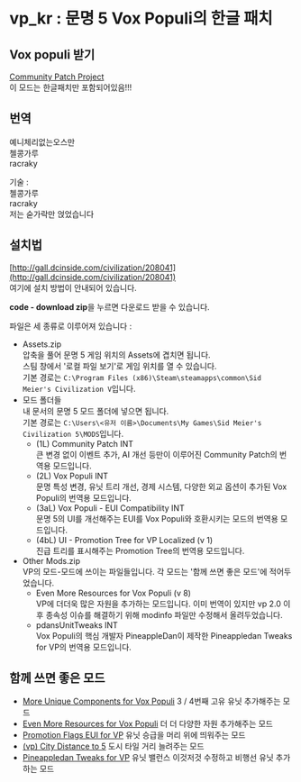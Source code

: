 # vp_kr : 문명 5 Vox Populi의 한글 패치

## Vox populi 받기
[Community Patch Project](https://forums.civfanatics.com/forums/community-patch-project.497/)  
이 모드는 한글패치만 포함되어있음!!! 

## 번역
예니체리없는오스만  
첼콩가루  
racraky  

기술 :  
첼콩가루  
racraky  
저는 숟가락만 얹었습니다

## 설치법 

[http://gall.dcinside.com/civilization/208041](http://gall.dcinside.com/civilization/208041)  
여기에 설치 방법이 안내되어 있습니다.  

**code - download zip**을 누르면 다운로드 받을 수 있습니다.

파일은 세 종류로 이루어져 있습니다 : 
 - Assets.zip  
압축을 풀어 문명 5 게임 위치의 Assets에 겹치면 됩니다.  
스팀 창에서 '로컬 파일 보기'로 게임 위치를 열 수 있습니다.  
기본 경로는 `C:\Program Files (x86)\Steam\steamapps\common\Sid Meier's Civilization V`입니다.
 - 모드 폴더들  
내 문서의 문명 5 모드 폴더에 넣으면 됩니다.  
기본 경로는 `C:\Users\<유저 이름>\Documents\My Games\Sid Meier's Civilization 5\MODS`입니다.
   - (1L) Community Patch INT  
큰 변경 없이 이벤트 추가, AI 개선 등만이 이루어진 Community Patch의 번역용 모드입니다.
   - (2L) Vox Populi INT  
문명 특성 변경, 유닛 트리 개선, 경제 시스템, 다양한 외교 옵션이 추가된 Vox Populi의 번역용 모드입니다.
   - (3aL) Vox Populi - EUI Compatibility INT  
문명 5의 UI를 개선해주는 EUI를 Vox Populi와 호환시키는 모드의 번역용 모드입니다.
   - (4bL) UI - Promotion Tree for VP Localized (v 1)  
진급 트리를 표시해주는 Promotion Tree의 번역용 모드입니다.
 - Other Mods.zip  
VP의 모드-모드에 쓰이는 파일들입니다. 각 모드는 '함께 쓰면 좋은 모드'에 적어두었습니다.
   - Even More Resources for Vox Populi (v 8)  
VP에 더더욱 많은 자원을 추가하는 모드입니다. 이미 번역이 있지만 vp 2.0 이후 종속성 이슈를 해결하기 위해 modinfo 파일만 수정해서 올려두었습니다.
   - pdansUnitTweaks INT  
Vox Populi의 핵심 개발자 PineappleDan이 제작한 Pineappledan Tweaks for VP의 번역용 모드입니다.

## 함께 쓰면 좋은 모드
 - [More Unique Components for Vox Populi](http://gall.dcinside.com/civilization/261234) 3 / 4번째 고유 유닛 추가해주는 모드 
 - [Even More Resources for Vox Populi](http://gall.dcinside.com/civilization/186196) 더 더 다양한 자원 추가해주는 모드
 - [Promotion Flags EUI for VP](https://forums.civfanatics.com/threads/promotion-flags-eui-for-vp.651957/page-2) 유닛 승급을 머리 위에 띄워주는 모드
 - [(vp) City Distance to 5](https://steamcommunity.com/sharedfiles/filedetails/?id=2304856716) 도시 타일 거리 늘려주는 모드
 - [Pineappledan Tweaks for VP](https://gall.dcinside.com/civilization/262596) 유닛 밸런스 이것저것 수정하고 비행선 유닛 추가하는 모드  
